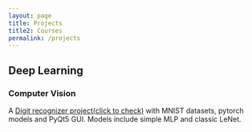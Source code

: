 ```yaml
---
layout: page
title: Projects
title2: Courses
permalink: /projects
---
```


## Deep Learning
### Computer Vision
A [Digit recognizer project(click to check)](https://github.com/momo4826/digit_recognizer_with_gui) with MNIST datasets, pytorch models and PyQt5 GUI. Models include simple MLP and classic LeNet.



